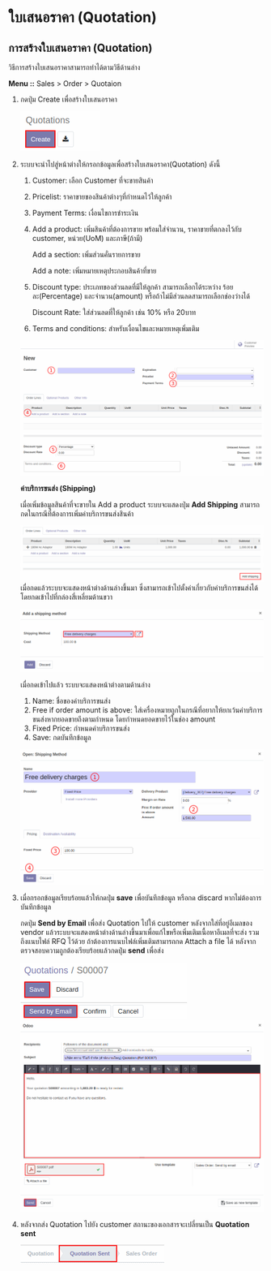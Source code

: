 # ใบเสนอราคา (Quotation)

## การสร้างใบเสนอราคา (Quotation)
วิธีการสร้างใบเสนอราคาสามารถทำได้ตามวิธีด้านล่าง

**Menu ::** Sales > Order > Quotaion

1. กดปุ่ม Create เพื่อสร้างใบเสนอราคา

    ![](img/QO01.png)

2. ระบบจะนำไปสู่หน้าต่างให้กรอกข้อมูลเพื่อสร้างใบเสนอราคา(Quotation) ดังนี้
    1. Customer: เลือก Customer ที่จะขายสินค้า
    2. Pricelist: ราคาขายของสินค้าต่างๆที่กำหนดไว้ให้ลูกค้า
    3. Payment Terms: เงื่อนไขการชำระเงิน
    4. Add a product: เพิ่มสินค้าที่ต้องการขาย พร้อมใส่จำนวน, ราคาขายที่ตกลงไว้กับ customer, หน่วย(UoM) และภาษี(ถ้ามี)
       
        Add a section: เพิ่มส่วนคั่นรายการขาย

        Add a note: เพิ่มหมายเหตุประกอบสินค้าที่ขาย 

    5. Discount type: ประเภทของส่วนลดที่มีให้ลูกค้า สามารถเลือกได้ระหว่าง ร้อยละ(Percentage) และจำนวน(amount) หรือถ้าไม่มีส่วนลดสามารถเลือกช่องว่างได้

         Discount Rate: ใส่ส่วนลดที่ให้ลูกค้า เช่น 10% หรือ 20บาท

    6. Terms and conditions: สำหรับเงื่อนไขและหมายเหตุเพิ่มเติม

    ![](img/QO03.png)

    **ค่าบริการขนส่ง (Shipping)**

    เมื่อเพิ่มข้อมูลสินค้าที่จะขายใน Add a product ระบบจะแสดงปุ่ม **Add Shipping** สามารถกดในกรณีที่ต้องการเพิ่มค่าบริการขนส่งสินค้า 

    ![](img/QO06.png)
    เมื่อกดแล้วระบบจะแสดงหน้าต่างด้านล่างขึ้นมา ซึ่งสามารถเข้าไปตั้งค่าเกี่ยวกับค่าบริการขนส่งได้โดยกดเข้าไปที่กล่องสี่เหลี่ยมด้านขวา

    ![](img/QO09.png)

    เมื่อกดเข้าไปแล้ว ระบบจะแสดงหน้าต่างตามด้านล่าง


    1. Name: ชื่อของค่าบริการขนส่ง
    2. Free if order amount is above: ใส่เครื่องหมายถูกในกรณีที่อยากให้ยกเว้นค่าบริการขนส่งหากยอดขายถึงตามกำหนด โดยกำหนดยอดขายไว้ในช่อง amount 
    3. Fixed Price: กำหนดค่าบริการขนส่ง
    4. Save: กดบันทึกข้อมูล


    ![](img/QO08.png)


3. เมื่อกรอกข้อมูลเรียบร้อยแล้วให้กดปุ่ม **save** เพื่อบันทึกข้อมูล หรือกด discard หากไม่ต้องการบันทึกข้อมูล 

    กดปุ่ม **Send by Email** เพื่อส่ง Quotation ไปให้ customer หลังจากใส่ที่อยู่อีเมลของ vendor แล้วระบบจะแสดงหน้าต่างด้านล่างขึ้นมาเพื่อแก้ไขหรือเพิ่มเติมเนื้อหาอีเมลที่จะส่ง รวมถึงแนบไฟล์ RFQ ไว้ด้วย ถ้าต้องการแนบไฟล์เพิ่มเติมสามารถกด Attach a file ได้ หลังจากตรวจสอบความถูกต้องเรียบร้อยแล้วกดปุ่ม **send** เพื่อส่ง

    ![](img/QO02.png)
    ![](img/QO04.png)

4. หลังจากส่ง Quotation ไปยัง customer สถานะของเอกสารจะเปลี่ยนเป็น **Quotation sent**

    ![](img/QO05.png)

